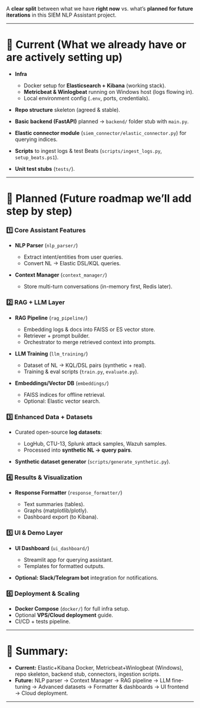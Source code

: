 A **clear split** between what we have **right now** vs. what’s **planned for future iterations** in this SIEM NLP Assistant project.

---

# 📌 Current (What we already have or are actively setting up)

* **Infra**

  * Docker setup for **Elasticsearch + Kibana** (working stack).
  * **Metricbeat & Winlogbeat** running on Windows host (logs flowing in).
  * Local environment config (`.env`, ports, credentials).
* **Repo structure** skeleton (agreed & stable).
* **Basic backend (FastAPI)** planned → `backend/` folder stub with `main.py`.
* **Elastic connector module** (`siem_connector/elastic_connector.py`) for querying indices.
* **Scripts** to ingest logs & test Beats (`scripts/ingest_logs.py`, `setup_beats.ps1`).
* **Unit test stubs** (`tests/`).

---

# 🚀 Planned (Future roadmap we’ll add step by step)

### 1️⃣ Core Assistant Features

* **NLP Parser** (`nlp_parser/`)

  * Extract intent/entities from user queries.
  * Convert NL → Elastic DSL/KQL queries.
* **Context Manager** (`context_manager/`)

  * Store multi-turn conversations (in-memory first, Redis later).

### 2️⃣ RAG + LLM Layer

* **RAG Pipeline** (`rag_pipeline/`)

  * Embedding logs & docs into FAISS or ES vector store.
  * Retriever + prompt builder.
  * Orchestrator to merge retrieved context into prompts.
* **LLM Training** (`llm_training/`)

  * Dataset of NL → KQL/DSL pairs (synthetic + real).
  * Training & eval scripts (`train.py`, `evaluate.py`).
* **Embeddings/Vector DB** (`embeddings/`)

  * FAISS indices for offline retrieval.
  * Optional: Elastic vector search.

### 3️⃣ Enhanced Data + Datasets

* Curated open-source **log datasets**:

  * LogHub, CTU-13, Splunk attack samples, Wazuh samples.
  * Processed into **synthetic NL → query pairs**.
* **Synthetic dataset generator** (`scripts/generate_synthetic.py`).

### 4️⃣ Results & Visualization

* **Response Formatter** (`response_formatter/`)

  * Text summaries (tables).
  * Graphs (matplotlib/plotly).
  * Dashboard export (to Kibana).

### 5️⃣ UI & Demo Layer

* **UI Dashboard** (`ui_dashboard/`)

  * Streamlit app for querying assistant.
  * Templates for formatted outputs.
* **Optional: Slack/Telegram bot** integration for notifications.

### 6️⃣ Deployment & Scaling

* **Docker Compose** (`docker/`) for full infra setup.
* Optional **VPS/Cloud deployment** guide.
* CI/CD + tests pipeline.

---

# 📝 Summary:

* **Current:** Elastic+Kibana Docker, Metricbeat+Winlogbeat (Windows), repo skeleton, backend stub, connectors, ingestion scripts.
* **Future:** NLP parser → Context Manager → RAG pipeline → LLM fine-tuning → Advanced datasets → Formatter & dashboards → UI frontend → Cloud deployment.

---
